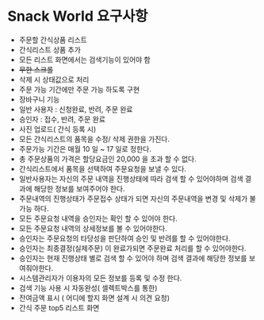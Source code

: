 # Snack World 요구사항
- 주문할 간식상품 리스트
- 간식리스트 상품 추가
- 모든 리스트 화면에서는 검색기능이 있어야 함
- <del>무한 스크롤</del>
- 삭제 시 상태값으로 처리
- 주문 가능 기간에만 주문 가능 하도록 구현
- 장바구니 기능
- 일반 사용자 : 신청완료,  반려,  주문 완료
- 승인자 : 접수, 반려,  주문 완료
- 사진 업로드(  간식 등록 시)
- 모든 간식리스트의 품목을 수정/  삭제 권한을 가진다.
- 주문가능 기간은 매월 10 일 ~ 17 일로 정한다.
- 총 주문상품의 가격은 할당요금인 20,000    을 초과 할 수 없다.
- 간식리스트에서 품목을 선택하여 주문요청을 보낼 수 있다.
- 일반사용자는 자신의 주문 내역을 진행상태에 따라 검색 할 수 있어야하며 검색 결과에 해당한 정보를 보여주어야 한다.
- 주문내역의 진행상태가 주문접수 상태가 되면 자신의 주문내역을 변경 및 삭제가 불가능 하다.
- 모든 주문요청 내역을 승인자는 확인 할 수 있어야 한다.
- 모든 주문요청 내역의 상세정보를 볼 수 있어야한다.
- 승인자는 주문요청의 타당성을 판단하여 승인 및 반려를 할 수 있어야한다.
- 승인자는 최종결정(실제주문)      이 완료가되면 주문완료 처리를 할 수 있어야한다.
- 승인자는 현재 진행상태 별로 검색 할 수 있어야 하며 검색 결과에 해당한 정보를 보여줘야한다.
- 시스템관리자가 이용자의 모든 정보를 등록 및 수정 한다.
- 검색 기능 사용 시 자동완성( 셀렉트박스를 통한)
- 잔여금액 표시 (      어디에 할지 화면 설계 시 의견 요청)
- 간식 주문 top5 리스트 화면
